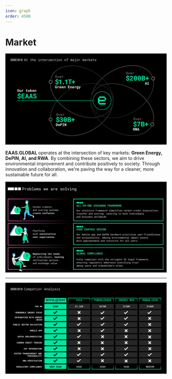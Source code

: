 ```yaml
---
icon: graph
order: 4500
---
```



# Market
![](/src/updated/Page5.jpg)

**EAAS.GLOBAL** operates at the intersection of key markets: **Green Energy, DePIN, AI, and RWA**. By combining these sectors, we aim to drive environmental improvement and contribute positively to society. Through innovation and collaboration, we're paving the way for a cleaner, more sustainable future for all.

![](/src/headers/pain_solution.jpg)

---
![](/src/updated/Page10.jpg)

<!--
EAAS.GLOBAL provides simple answers to the pressing demand for accessible tools to prevent climate change and promote sustainable practices. Our DePIN device and AI-powered app meet the growing demand for user-friendly choices in this evolving market.

By using our solutions, you can actively contribute to a healthier planet and even earn rewards for going green.
-->